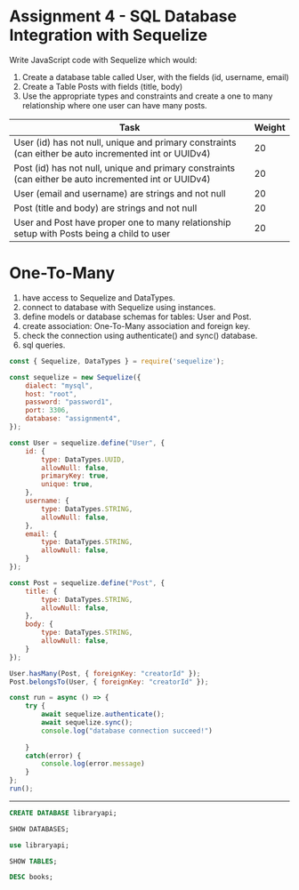 # Assignment 4 - SQL Database Integration with Sequelize

Write JavaScript code with Sequelize which would:

1.	Create a database table called User, with the fields (id, username, email)
2.	Create a Table Posts with fields (title, body)
3.	Use the appropriate types and constraints and create a one to many relationship where one user can have many posts.

| Task                                                                                                  | Weight |
| ----------------------------------------------------------------------------------------------------- | ------ |
| User (id) has not null, unique and primary constraints (can either be auto incremented int or UUIDv4) | 20     |
| Post (id) has not null, unique and primary constraints (can either be auto incremented int or UUIDv4) | 20     |
| User (email and username) are strings and not null                                                    | 20     |
| Post (title and body) are strings and not null                                                        | 20     |
| User and Post have proper one to many relationship setup with Posts being a child to user             | 20     |

# One-To-Many

1. have access to Sequelize and DataTypes.
2. connect to database with Sequelize using instances.
3. define models or database schemas for tables: User and Post.
4. create association: One-To-Many association and foreign key.
5. check the connection using authenticate() and sync() database.
6. sql queries.

```javascript
const { Sequelize, DataTypes } = require('sequelize');

const sequelize = new Sequelize({
	dialect: "mysql",
	host: "root",
	password: "password1",
	port: 3306,
	database: "assignment4",
});

const User = sequelize.define("User", {
	id: {
		type: DataTypes.UUID,
		allowNull: false,
		primaryKey: true,
		unique: true,
	},
	username: {
		type: DataTypes.STRING,
		allowNull: false,
	},
	email: {
		type: DataTypes.STRING,
		allowNull: false,
	}
});

const Post = sequelize.define("Post", {
	title: {
		type: DataTypes.STRING,
		allowNull: false,
	},
	body: {
		type: DataTypes.STRING,
		allowNull: false,
	}
});

User.hasMany(Post, { foreignKey: "creatorId" });
Post.belongsTo(User, { foreignKey: "creatorId" });

const run = async () => {
	try {
		await sequelize.authenticate();
		await sequelize.sync();
		console.log("database connection succeed!")
		
	}
	catch(error) {
		console.log(error.message)
	}
};
run();
```

---

```sql
CREATE DATABASE libraryapi;

SHOW DATABASES;

use libraryapi;

SHOW TABLES;

DESC books;
```